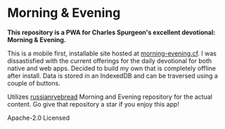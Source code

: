 # Morning & Evening

**This repository is a PWA for Charles Spurgeon's excellent devotional: Morning & Evening.** 

This is a mobile first, installable site hosted at [morning-evening.cf](https://morning-evening.cf). I was dissastisfied with the current offerings for the daily devotional for both native and web apps. Decided to build my own that is completely offline after install. Data is stored in an IndexedDB and can be traversed using a couple of buttons.

Utilizes [russianryebread](https://github.com/russianryebread/morning-and-evening) Morning and Evening repository for the actual content. Go give that repository a star if you enjoy this app!

Apache-2.0 Licensed